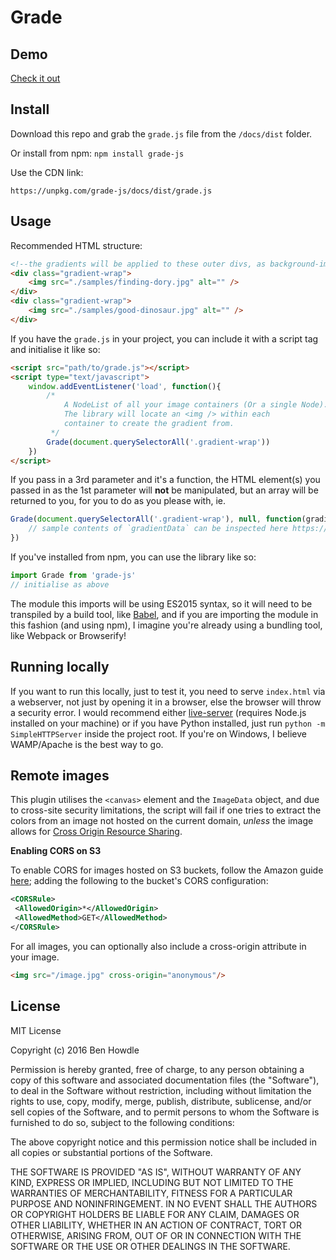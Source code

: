 # Grade

## Demo

[Check it out](https://benhowdle89.github.io/grade/)

## Install

Download this repo and grab the `grade.js` file from the `/docs/dist` folder.

Or install from npm: `npm install grade-js`

Use the CDN link:

`https://unpkg.com/grade-js/docs/dist/grade.js`

## Usage

Recommended HTML structure:

```html
<!--the gradients will be applied to these outer divs, as background-images-->
<div class="gradient-wrap">
    <img src="./samples/finding-dory.jpg" alt="" />
</div>
<div class="gradient-wrap">
    <img src="./samples/good-dinosaur.jpg" alt="" />
</div>
```

If you have the `grade.js` in your project, you can include it with a script tag and initialise it like so:

```html
<script src="path/to/grade.js"></script>
<script type="text/javascript">
    window.addEventListener('load', function(){
        /*
            A NodeList of all your image containers (Or a single Node).
            The library will locate an <img /> within each
            container to create the gradient from.
         */
        Grade(document.querySelectorAll('.gradient-wrap'))
    })
</script>
```

If you pass in a 3rd parameter and it's a function, the HTML element(s) you passed in as the 1st parameter will **not** be manipulated, but an array will be returned to you, for you to do as you please with, ie.
```javascript
Grade(document.querySelectorAll('.gradient-wrap'), null, function(gradientData){
    // sample contents of `gradientData` can be inspected here https://jsonblob.com/57c4601ee4b0dc55a4f180f1
})
```

If you've installed from npm, you can use the library like so:

```javascript
import Grade from 'grade-js'
// initialise as above
```

The module this imports will be using ES2015 syntax, so it will need to be transpiled by a build tool, like [Babel](https://babeljs.io/), and if you are importing the module in this fashion (and using npm), I imagine you're already using a bundling tool, like Webpack or Browserify!

## Running locally

If you want to run this locally, just to test it, you need to serve `index.html` via a webserver, not just by opening it in a browser, else the browser will throw a security error. I would recommend either [live-server](https://www.npmjs.com/package/live-server) (requires Node.js installed on your machine) or if you have Python installed, just run `python -m SimpleHTTPServer` inside the project root. If you're on Windows, I believe WAMP/Apache is the best way to go.

## Remote images

This plugin utilises the `<canvas>` element and the `ImageData` object, and due to cross-site security limitations, the script will fail if one tries to extract the colors from an image not hosted on the current domain, *unless* the image allows for [Cross Origin Resource Sharing](http://en.wikipedia.org/wiki/Cross-origin_resource_sharing).

__Enabling CORS on S3__

To enable CORS for images hosted on S3 buckets, follow the Amazon guide [here](http://docs.aws.amazon.com/AmazonS3/latest/UG/EditingBucketPermissions.html); adding the following to the bucket's CORS configuration:

```xml
<CORSRule>
 <AllowedOrigin>*</AllowedOrigin>
 <AllowedMethod>GET</AllowedMethod>
</CORSRule>
```

For all images, you can optionally also include a cross-origin attribute in your image.

```html
<img src="/image.jpg" cross-origin="anonymous"/>
```

## License

MIT License

Copyright (c) 2016 Ben Howdle

Permission is hereby granted, free of charge, to any person obtaining a copy
of this software and associated documentation files (the "Software"), to deal
in the Software without restriction, including without limitation the rights
to use, copy, modify, merge, publish, distribute, sublicense, and/or sell
copies of the Software, and to permit persons to whom the Software is
furnished to do so, subject to the following conditions:

The above copyright notice and this permission notice shall be included in all
copies or substantial portions of the Software.

THE SOFTWARE IS PROVIDED "AS IS", WITHOUT WARRANTY OF ANY KIND, EXPRESS OR
IMPLIED, INCLUDING BUT NOT LIMITED TO THE WARRANTIES OF MERCHANTABILITY,
FITNESS FOR A PARTICULAR PURPOSE AND NONINFRINGEMENT. IN NO EVENT SHALL THE
AUTHORS OR COPYRIGHT HOLDERS BE LIABLE FOR ANY CLAIM, DAMAGES OR OTHER
LIABILITY, WHETHER IN AN ACTION OF CONTRACT, TORT OR OTHERWISE, ARISING FROM,
OUT OF OR IN CONNECTION WITH THE SOFTWARE OR THE USE OR OTHER DEALINGS IN THE
SOFTWARE.
